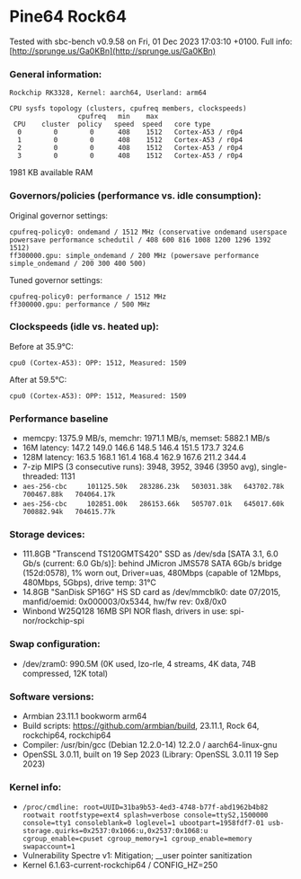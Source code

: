 # Pine64 Rock64

Tested with sbc-bench v0.9.58 on Fri, 01 Dec 2023 17:03:10 +0100. Full info: [http://sprunge.us/Ga0KBn](http://sprunge.us/Ga0KBn)

### General information:

    Rockchip RK3328, Kernel: aarch64, Userland: arm64
    
    CPU sysfs topology (clusters, cpufreq members, clockspeeds)
                     cpufreq   min    max
     CPU    cluster  policy   speed  speed   core type
      0        0        0      408    1512   Cortex-A53 / r0p4
      1        0        0      408    1512   Cortex-A53 / r0p4
      2        0        0      408    1512   Cortex-A53 / r0p4
      3        0        0      408    1512   Cortex-A53 / r0p4

1981 KB available RAM

### Governors/policies (performance vs. idle consumption):

Original governor settings:

    cpufreq-policy0: ondemand / 1512 MHz (conservative ondemand userspace powersave performance schedutil / 408 600 816 1008 1200 1296 1392 1512)
    ff300000.gpu: simple_ondemand / 200 MHz (powersave performance simple_ondemand / 200 300 400 500)

Tuned governor settings:

    cpufreq-policy0: performance / 1512 MHz
    ff300000.gpu: performance / 500 MHz

### Clockspeeds (idle vs. heated up):

Before at 35.9°C:

    cpu0 (Cortex-A53): OPP: 1512, Measured: 1509 

After at 59.5°C:

    cpu0 (Cortex-A53): OPP: 1512, Measured: 1509 

### Performance baseline

  * memcpy: 1375.9 MB/s, memchr: 1971.1 MB/s, memset: 5882.1 MB/s
  * 16M latency: 147.2 149.0 146.6 148.5 146.4 151.5 173.7 324.6 
  * 128M latency: 163.5 168.1 161.4 168.4 162.9 167.6 211.2 344.4 
  * 7-zip MIPS (3 consecutive runs): 3948, 3952, 3946 (3950 avg), single-threaded: 1131
  * `aes-256-cbc     101125.50k   283286.23k   503031.38k   643702.78k   700467.88k   704064.17k`
  * `aes-256-cbc     102851.00k   286153.66k   505707.01k   645017.60k   700882.94k   704615.77k`

### Storage devices:

  * 111.8GB "Transcend TS120GMTS420" SSD as /dev/sda [SATA 3.1, 6.0 Gb/s (current: 6.0 Gb/s)]: behind JMicron JMS578 SATA 6Gb/s bridge (152d:0578), 1% worn out, Driver=uas, 480Mbps (capable of 12Mbps, 480Mbps, 5Gbps), drive temp: 31°C
  * 14.8GB "SanDisk SP16G" HS SD card as /dev/mmcblk0: date 07/2015, manfid/oemid: 0x000003/0x5344, hw/fw rev: 0x8/0x0
  * Winbond W25Q128 16MB SPI NOR flash, drivers in use: spi-nor/rockchip-spi

### Swap configuration:

  * /dev/zram0: 990.5M (0K used, lzo-rle, 4 streams, 4K data, 74B compressed, 12K total)

### Software versions:

  * Armbian 23.11.1 bookworm arm64
  * Build scripts: https://github.com/armbian/build, 23.11.1, Rock 64, rockchip64, rockchip64
  * Compiler: /usr/bin/gcc (Debian 12.2.0-14) 12.2.0 / aarch64-linux-gnu
  * OpenSSL 3.0.11, built on 19 Sep 2023 (Library: OpenSSL 3.0.11 19 Sep 2023)    

### Kernel info:

  * `/proc/cmdline: root=UUID=31ba9b53-4ed3-4748-b77f-abd1962b4b82 rootwait rootfstype=ext4 splash=verbose console=ttyS2,1500000 console=tty1 consoleblank=0 loglevel=1 ubootpart=1958fdf7-01 usb-storage.quirks=0x2537:0x1066:u,0x2537:0x1068:u   cgroup_enable=cpuset cgroup_memory=1 cgroup_enable=memory swapaccount=1`
  * Vulnerability Spectre v1:           Mitigation; __user pointer sanitization
  * Kernel 6.1.63-current-rockchip64 / CONFIG_HZ=250